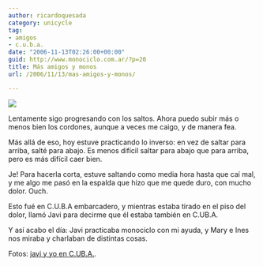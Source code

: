 ```yaml
---
author: ricardoquesada
category: unicycle
tag:
- amigos
- c.u.b.a.
date: "2006-11-13T02:26:00+00:00"
guid: http://www.monociclo.com.ar/?p=20
title: Más amigos y monos
url: /2006/11/13/mas-amigos-y-monos/

---
```


![](/images/mas-amigos-y-monos.jpg)

Lentamente sigo progresando con los saltos.
Ahora puedo subir más o menos bien los cordones, aunque a veces me caigo,
y de manera fea.

Más allá de eso, hoy estuve practicando lo inverso: en vez de saltar para
arriba,
salté para abajo.
Es menos difícil saltar para abajo que para arriba, pero es más difícil caer
bien.

Je! Para hacerla corta, estuve saltando como media hora hasta que caí mal,
y me algo me pasó en la espalda que hizo que me quede duro, con mucho dolor.
Ouch.

Esto fué en C.U.B.A embarcadero, y mientras estaba tirado en el piso del dolor,
llamó Javi para decirme que él estaba también en C.UB.A.

Y así acabo el día: Javi practicaba monociclo con mi ayuda,
y Mary e Ines nos miraba y charlaban de distintas cosas.

Fotos: [javi y yo en C.UB.A.](https://photos.app.goo.gl/SC1VdFE2P6YfJuFNA).

